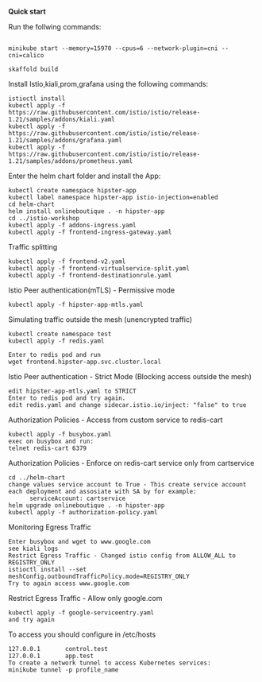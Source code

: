 **Quick start**

Run the follwing commands:

```

minikube start --memory=15970 --cpus=6 --network-plugin=cni --cni=calico

skaffold build
```


Install Istio,kiali,prom,grafana using the following commands:
```
istioctl install
kubectl apply -f https://raw.githubusercontent.com/istio/istio/release-1.21/samples/addons/kiali.yaml
kubectl apply -f https://raw.githubusercontent.com/istio/istio/release-1.21/samples/addons/grafana.yaml
kubectl apply -f https://raw.githubusercontent.com/istio/istio/release-1.21/samples/addons/prometheus.yaml
```
Enter the helm chart folder and install the App:
```
kubectl create namespace hipster-app
kubectl label namespace hipster-app istio-injection=enabled
cd helm-chart
helm install onlineboutique . -n hipster-app
cd ../istio-workshop
kubectl apply -f addons-ingress.yaml
kubectl apply -f frontend-ingress-gateway.yaml
```
Traffic splitting
```
kubectl apply -f frontend-v2.yaml
kubectl apply -f frontend-virtualservice-split.yaml
kubectl apply -f frontend-destinationrule.yaml
```

Istio Peer authentication(mTLS) - Permissive mode
```
kubectl apply -f hipster-app-mtls.yaml
```
Simulating traffic outside the mesh (unencrypted traffic)
```
kubectl create namespace test
kubectl apply -f redis.yaml

Enter to redis pod and run
wget frontend.hipster-app.svc.cluster.local
```
Istio Peer authentication -  Strict Mode  (Blocking access outside the mesh)
```
edit hipster-app-mtls.yaml to STRICT
Enter to redis pod and try again.
edit redis.yaml and change sidecar.istio.io/inject: "false" to true
```
Authorization Policies - Access from custom service to redis-cart
```
kubectl apply -f busybox.yaml
exec on busybox and run:
telnet redis-cart 6379
```
Authorization Policies - Enforce on redis-cart service only from cartservice
```
cd ../helm-chart
change values service account to True - This create service account each deployment and assosiate with SA by for example:
      serviceAccount: cartservice
helm upgrade onlineboutique . -n hipster-app
kubectl apply -f authorization-policy.yaml
```
Monitoring Egress Traffic
```
Enter busybox and wget to www.google.com
see kiali logs
Restrict Egress Traffic - Changed istio config from ALLOW_ALL to REGISTRY_ONLY
istioctl install --set meshConfig.outboundTrafficPolicy.mode=REGISTRY_ONLY
Try to again access www.google.com
```
Restrict Egress Traffic - Allow only google.com
```
kubectl apply -f google-serviceentry.yaml
and try again
```

To access you should configure in /etc/hosts
```
127.0.0.1       control.test
127.0.0.1       app.test
To create a network tunnel to access Kubernetes services:
minikube tunnel -p profile_name
```
